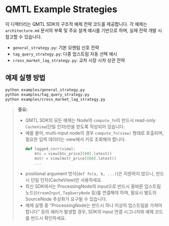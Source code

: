 # QMTL Example Strategies

이 디렉터리는 QMTL SDK의 구조적 예제 전략 코드를 제공합니다. 각 예제는 `architecture.md` 문서의 부록 및 주요 설계 예시를 기반으로 하며, 실제 전략 개발 시 참고할 수 있습니다.

- `general_strategy.py`: 기본 모멘텀 신호 전략
- `tag_query_strategy.py`: 다중 업스트림 자동 선택 예시
- `cross_market_lag_strategy.py`: 교차 시장 시차 상관 전략

## 예제 실행 방법

```bash
python examples/general_strategy.py
python examples/tag_query_strategy.py
python examples/cross_market_lag_strategy.py
```

> **중요:**
> - QMTL SDK의 모든 예제는 Node의 `compute_fn`이 반드시 read-only `CacheView`(단일 인자)만을 받도록 작성되어 있습니다.
> - 예를 들어, multi-input node의 경우 `compute_fn(view)` 형태로 호출되며, 필요한 입력 데이터는 view에서 키로 조회해야 합니다.
>   ```python
>   def lagged_corr(view):
>       btc = view[btc_price][60].latest()
>       mstr = view[mstr_price][60].latest()
>       ...
> - positional argument 방식(`def fn(a, b, ...)`)은 지원하지 않으니, 반드시 단일 인자(CacheView)만 사용하세요.
> - 최신 SDK에서는 ProcessingNode의 input으로 반드시 올바른 업스트림 노드(`StreamInput`, `TagQueryNode` 등)를 연결해야 하며, 필요시 별도의 SourceNode 추상화가 요구될 수 있습니다.
> - 예제 실행 중 "ProcessingNode는 반드시 하나 이상의 업스트림을 가져야 합니다" 등의 에러가 발생할 경우, SDK의 input 연결 시그니처와 예제 코드를 반드시 확인하세요.
